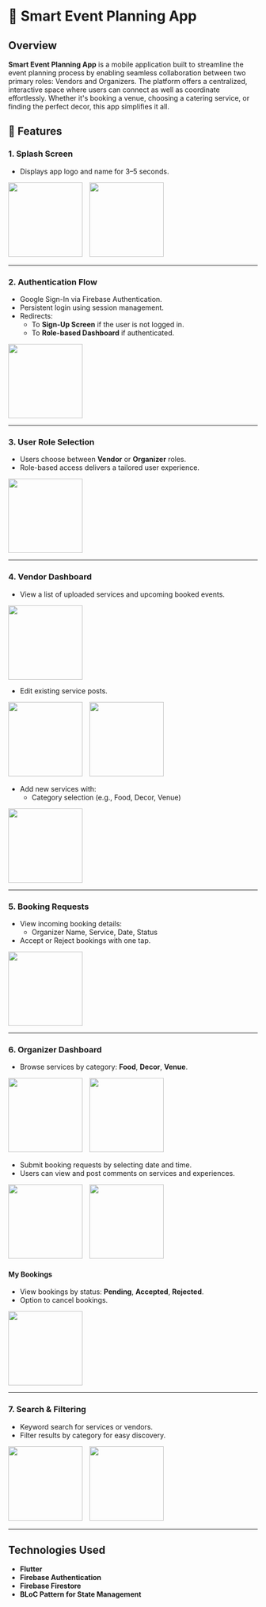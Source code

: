 # 📅 Smart Event Planning App

## Overview
**Smart Event Planning App** is a mobile application built to streamline the event planning process by enabling seamless collaboration between two primary roles: Vendors and Organizers. The platform offers a centralized, interactive space where users can connect as well as coordinate effortlessly. Whether it's booking a venue, choosing a catering service, or finding the perfect decor, this app simplifies it all.

## 🚀 Features

### 1. Splash Screen
- Displays app logo and name for 3–5 seconds.

<div>
  <img src="screenshots/ss1.png" width="150" style="margin-right: 10px;"/>
  <img src="screenshots/ss2.png" width="150"/>
</div>

---

### 2. Authentication Flow
- Google Sign-In via Firebase Authentication.
- Persistent login using session management.
- Redirects:
  - To **Sign-Up Screen** if the user is not logged in.
  - To **Role-based Dashboard** if authenticated.

<img src="screenshots/ss3.png" width="150"/>

---

### 3. User Role Selection
- Users choose between **Vendor** or **Organizer** roles.
- Role-based access delivers a tailored user experience.

<img src="screenshots/ss4.png" width="150"/>

---

### 4. Vendor Dashboard
- View a list of uploaded services and upcoming booked events.

<img src="screenshots/ss12.png" width="150"/>

- Edit existing service posts.

<div>
  <img src="screenshots/ss13.png" width="150" style="margin-right: 10px;"/>
  <img src="screenshots/ss133.png" width="150"/>
</div>

- Add new services with:
  - Category selection (e.g., Food, Decor, Venue)

<img src="screenshots/ss14.png" width="150"/>

---

### 5. Booking Requests
- View incoming booking details:
  - Organizer Name, Service, Date, Status
- Accept or Reject bookings with one tap.

<img src="screenshots/ss15.png" width="150"/>

---

### 6. Organizer Dashboard
- Browse services by category: **Food**, **Decor**, **Venue**.

<div>
  <img src="screenshots/ss5.png" width="150" style="margin-right: 10px;"/>
  <img src="screenshots/ss6.png" width="150"/>
</div>

- Submit booking requests by selecting date and time.
- Users can view and post comments on services and experiences.

<div>
  <img src="screenshots/ss10.png" width="150" style="margin-right: 10px;"/>
  <img src="screenshots/ss11.png" width="150"/>
</div>

#### My Bookings
- View bookings by status: **Pending**, **Accepted**, **Rejected**.
- Option to cancel bookings.

<img src="screenshots/ss7.png" width="150"/>

---

### 7. Search & Filtering
- Keyword search for services or vendors.
- Filter results by category for easy discovery.

<div>
  <img src="screenshots/ss8.png" width="150" style="margin-right: 10px;"/>
  <img src="screenshots/ss9.png" width="150"/>
</div>

---

## Technologies Used
- **Flutter**
- **Firebase Authentication**
- **Firebase Firestore**
- **BLoC Pattern for State Management**
